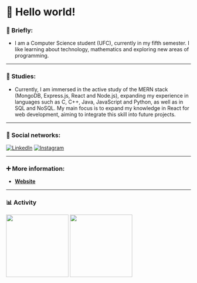 # 👋 Hello world!

### 📌 Briefly:

- I am a Computer Science student (UFC), currently in my fifth semester. I like learning about technology, mathematics and exploring new areas of programming.
---
### 🎯 Studies:

- Currently, I am immersed in the active study of the MERN stack (MongoDB, Express.js, React and Node.js), expanding my experience in languages ​​such as C, C++, Java, JavaScript and Python, as well as in SQL and NoSQL. My main focus is to expand my knowledge in React for web development, aiming to integrate this skill into future projects.
---

### 👥 Social networks:

[![LinkedIn](https://img.shields.io/static/v1?label=&message=LinkedIn%20&color=2867B2&logo=LinkedIn&style=flat-square&logoColor=white)](https://www.linkedin.com/in/lucas-eduardo-mota-9a9203207)
[![Instagram](https://img.shields.io/static/v1?label=&message=Instagram%20&color=ff69b4&logo=Instagram&style=flat-square&logoColor=white)](https://www.instagram.com/lmott.a/)

---

### :heavy_plus_sign: More information:

- **[Website](https://lucasmt01.github.io/lucasmt.github.io/)**
---

### 📊 Activity

<div>
  <img height="170em" src="https://github-readme-stats.vercel.app/api?username=lucasmt01&show_icons=true&theme=monokai"/>
  <img height="170em" src="https://github-readme-stats.vercel.app/api/top-langs/?username=lucasmt01&show_icons=true&layout=compact&langs_count=6&theme=monokai"/>
</div>
